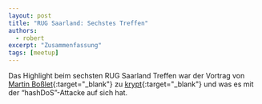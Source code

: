 ```yaml
---
layout: post
title: "RUG Saarland: Sechstes Treffen"
authors:
  - robert
excerpt: "Zusammenfassung"
tags: [meetup]
---
```


Das Highlight beim sechsten RUG Saarland Treffen war der Vortrag von [Martin Boßlet](http://emboss.github.com/){:target="_blank"} zu [krypt](https://github.com/emboss/krypt){:target="_blank"} und was es mit der “hashDoS”-Attacke auf sich hat.

